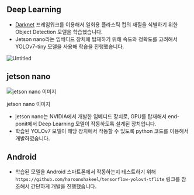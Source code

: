 ## Deep Learning

- [Darknet](https://github.com/AlexeyAB/darknet) 프레임워크를 이용해서 일회용 플라스틱 컵의 재질을 식별하기 위한 Object Detection 모델을 학습했습니다.
- Jetson nano라는 임베디드 장치에 탑재하기 위해 속도와 정확도를 고려해서 YOLOv7-tiny 모델을 사용해 학습을 진행했습니다.

![Untitled](https://user-images.githubusercontent.com/4096485/179425274-f55a36d4-8450-4471-816b-8c105841effd.jpg)

## jetson nano

![jetson nano 이미지](https://d29g4g2dyqv443.cloudfront.net/sites/default/files/akamai/embedded/images/jetsonNano/JetsonNano-DevKit_Front-Top_Right_trimmed.jpg)

jetson nano 이미지

- jetson nano는 NVIDIA에서 개발한 임베디드 장치로, GPU를 탑재해서 end-ponit에서 Deep Learning 모델이 작동하도록 설계된 장치입니다.
- 학습된 YOLOv7 모델이 해당 장치에서 작동할 수 있도록 python 코드를 이용해서 개발하였습니다.

## Android

- 학습된 모델을 Android 스마트폰에서 작동하는지 테스트하기 위해 `https://github.com/haroonshakeel/tensorflow-yolov4-tflite` 링크를 참조해서 간단하게 개발을 진행했습니다.
